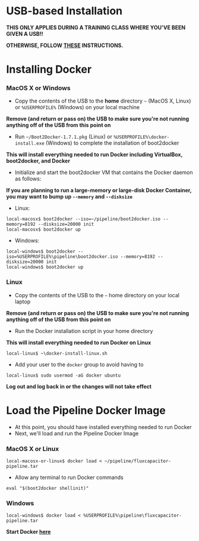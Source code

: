 # USB-based Installation
**THIS ONLY APPLIES DURING A TRAINING CLASS WHERE YOU'VE BEEN GIVEN A USB!!**

**OTHERWISE, FOLLOW [THESE](https://github.com/fluxcapacitor/pipeline/wiki/Start-Docker) INSTRUCTIONS.**

# Installing Docker
### MacOS X or Windows 
* Copy the contents of the USB to the **home** directory `~` (MacOS X, Linux) or `%USERPROFILE%` (Windows) on your local machine

**Remove (and return or pass on) the USB to make sure you're not running anything off of the USB from this point on**

* Run `~/Boot2Docker-1.7.1.pkg` (Linux) or `%USERPROFILE%\docker-install.exe` (Windows) to complete the installation of boot2docker

**This will install everything needed to run Docker including VirtualBox, boot2docker, and Docker**

* Initialize and start the boot2docker VM that contains the Docker daemon as follows:

**If you are planning to run a large-memory or large-disk Docker Container, you may want to bump up `--memory` and `--disksize`**

* Linux:
```
local-macosx$ boot2docker --iso=~/pipeline/boot2docker.iso --memory=8192 --disksize=20000 init
local-macosx$ boot2docker up
```
* Windows:
```
local-windows$ boot2docker --iso=%USERPROFILE%\pipeline\boot2docker.iso --memory=8192 --disksize=20000 init
local-windows$ boot2docker up
```

### Linux
* Copy the contents of the USB to the `~` home directory on your local laptop

**Remove (and return or pass on) the USB to make sure you're not running anything off of the USB from this point on**

* Run the Docker installation script in your home directory 

**This will install everything needed to run Docker on Linux**

```
local-linux$ ~\docker-install-linux.sh
```
* Add your user to the `docker` group to avoid having to 
```
local-linux$ sudo usermod -aG docker ubuntu
```

**Log out and log back in or the changes will not take effect**

# Load the Pipeline Docker Image 
* At this point, you should have installed everything needed to run Docker
* Next, we'll load and run the Pipeline Docker Image

### MacOS X or Linux
```
local-macosx-or-linux$ docker load < ~/pipeline/fluxcapacitor-pipeline.tar
``` 
* Allow any terminal to run Docker commands
```
eval "$(boot2docker shellinit)"
``` 

### Windows 
```
local-windows$ docker load < %USERPROFILE%\pipeline\fluxcapacitor-pipeline.tar
``` 

**Start Docker [here](https://github.com/fluxcapacitor/pipeline/wiki/Start-Docker)**